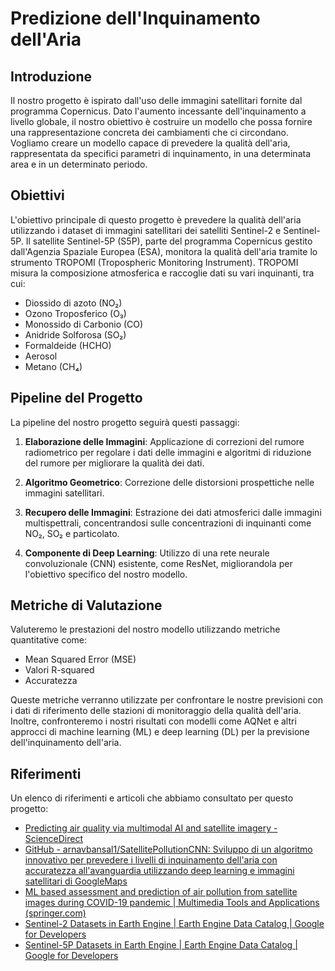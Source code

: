 # Predizione dell'Inquinamento dell'Aria

## Introduzione
Il nostro progetto è ispirato dall'uso delle immagini satellitari fornite dal programma Copernicus. Dato l'aumento incessante dell'inquinamento a livello globale, il nostro obiettivo è costruire un modello che possa fornire una rappresentazione concreta dei cambiamenti che ci circondano. Vogliamo creare un modello capace di prevedere la qualità dell'aria, rappresentata da specifici parametri di inquinamento, in una determinata area e in un determinato periodo.

## Obiettivi
L'obiettivo principale di questo progetto è prevedere la qualità dell'aria utilizzando i dataset di immagini satellitari dei satelliti Sentinel-2 e Sentinel-5P. Il satellite Sentinel-5P (S5P), parte del programma Copernicus gestito dall'Agenzia Spaziale Europea (ESA), monitora la qualità dell'aria tramite lo strumento TROPOMI (Tropospheric Monitoring Instrument). TROPOMI misura la composizione atmosferica e raccoglie dati su vari inquinanti, tra cui:
- Diossido di azoto (NO₂)
- Ozono Troposferico (O₃)
- Monossido di Carbonio (CO)
- Anidride Solforosa (SO₂)
- Formaldeide (HCHO)
- Aerosol
- Metano (CH₄)

## Pipeline del Progetto
La pipeline del nostro progetto seguirà questi passaggi:

1. **Elaborazione delle Immagini**: Applicazione di correzioni del rumore radiometrico per regolare i dati delle immagini e algoritmi di riduzione del rumore per migliorare la qualità dei dati.

2. **Algoritmo Geometrico**: Correzione delle distorsioni prospettiche nelle immagini satellitari.

3. **Recupero delle Immagini**: Estrazione dei dati atmosferici dalle immagini multispettrali, concentrandosi sulle concentrazioni di inquinanti come NO₂, SO₂ e particolato.

4. **Componente di Deep Learning**: Utilizzo di una rete neurale convoluzionale (CNN) esistente, come ResNet, migliorandola per l'obiettivo specifico del nostro modello.

## Metriche di Valutazione
Valuteremo le prestazioni del nostro modello utilizzando metriche quantitative come:
- Mean Squared Error (MSE)
- Valori R-squared
- Accuratezza

Queste metriche verranno utilizzate per confrontare le nostre previsioni con i dati di riferimento delle stazioni di monitoraggio della qualità dell'aria. Inoltre, confronteremo i nostri risultati con modelli come AQNet e altri approcci di machine learning (ML) e deep learning (DL) per la previsione dell'inquinamento dell'aria.

## Riferimenti
Un elenco di riferimenti e articoli che abbiamo consultato per questo progetto:
- [Predicting air quality via multimodal AI and satellite imagery - ScienceDirect](https://www.sciencedirect.com/science/article/pii/S0031320320305086)
- [GitHub - arnavbansal1/SatellitePollutionCNN: Sviluppo di un algoritmo innovativo per prevedere i livelli di inquinamento dell'aria con accuratezza all'avanguardia utilizzando deep learning e immagini satellitari di GoogleMaps](https://github.com/arnavbansal1/SatellitePollutionCNN)
- [ML based assessment and prediction of air pollution from satellite images during COVID-19 pandemic | Multimedia Tools and Applications (springer.com)](https://link.springer.com/article/10.1007/s11042-020-10062-7)
- [Sentinel-2 Datasets in Earth Engine | Earth Engine Data Catalog | Google for Developers](https://developers.google.com/earth-engine/datasets/catalog/COPERNICUS_S2)
- [Sentinel-5P Datasets in Earth Engine | Earth Engine Data Catalog | Google for Developers](https://developers.google.com/earth-engine/datasets/catalog/COPERNICUS_S5P_OFFL_L3_NO2)
